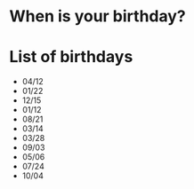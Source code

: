 # When is your birthday?

# List of birthdays
- 04/12
- 01/22
- 12/15
- 01/12
- 08/21
- 03/14
- 03/28
- 09/03
- 05/06
- 07/24
- 10/04
